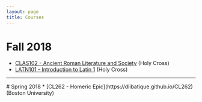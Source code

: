 ```yaml
---
layout: page
title: Courses
---
```


# Fall 2018
* [CLAS102 - Ancient Roman Literature and Society](https://dlibatique.github.io/CLAS102) (Holy Cross)
* [LATN101 - Introduction to Latin 1](https://dlibatique.github.io/LATN101) (Holy Cross)

<hr>
# Spring 2018
* [CL262 - Homeric Epic](https://dlibatique.github.io/CL262) (Boston University)

